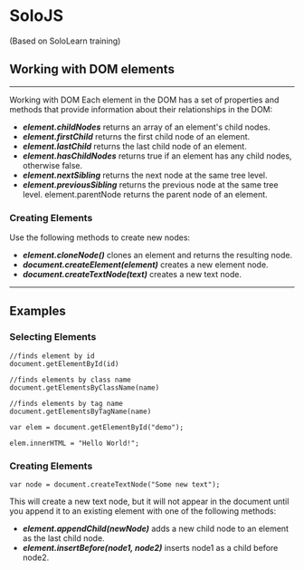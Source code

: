 # SoloJS
(Based on SoloLearn training)

## Working with DOM elements
---
Working with DOM
Each element in the DOM has a set of properties and methods that provide information about their relationships in the DOM:
- ***element.childNodes*** returns an array of an element's child nodes.
- ***element.firstChild*** returns the first child node of an element.
- ***element.lastChild*** returns the last child node of an element.
- ***element.hasChildNodes*** returns true if an element has any child nodes, otherwise false.
- ***element.nextSibling*** returns the next node at the same tree level.
- ***element.previousSibling*** returns the previous node at the same tree level.
element.parentNode returns the parent node of an element.

### Creating Elements


Use the following methods to create new nodes:
- ***element.cloneNode()*** clones an element and returns the resulting node.
- ***document.createElement(element)*** creates a new element node.
- ***document.createTextNode(text)*** creates a new text node.


---
## Examples

### Selecting Elements

```
//finds element by id
document.getElementById(id) 
```

```
//finds elements by class name
document.getElementsByClassName(name) 
```

```
//finds elements by tag name
document.getElementsByTagName(name)
```

```
var elem = document.getElementById("demo");
```

```
elem.innerHTML = "Hello World!";
```

### Creating Elements
```
var node = document.createTextNode("Some new text");
```
This will create a new text node, but it will not appear in the document until you append it to an existing element with one of the following methods:
- ***element.appendChild(newNode)*** adds a new child node to an element as the last child node.
- ***element.insertBefore(node1, node2)*** inserts node1 as a child before node2. 
